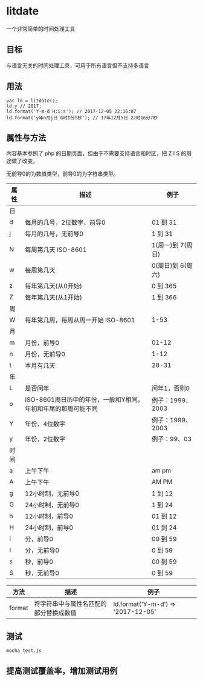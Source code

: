 # litdate
一个非常简单的时间处理工具

## 目标
与语言无关的时间处理工具，可用于所有语言但不支持多语言

## 用法

```
var ld = litdate();
ld.y // 2017;
ld.format('Y-m-d H:i:s'); // 2017-12-05 22:16:07
ld.format('y年n月j日 G时I分S秒'); // 17年12月5日 22时16分7秒
```

## 属性与方法

内容基本参照了 php 的日期页面，但由于不需要支持语言和时区，把 Z I S 的用途做了改变。

无前导0的为数值类型，前导0的为字符串类型。

| 属性 | 描述 | 例子 |
|----|----|----|
| 日 | | |
| d | 每月的几号，2位数字，前导0 | 01 到 31 |
| j | 每月的几号，无前导0 | 1 到 31 |
| N | 每周第几天 ISO-8601 | 1(周一)到 7(周日) |
| w | 每周第几天 | 0(周日)到 6(周六) |
| z | 每年第几天(从0开始) | 0 到 365 |
| Z | 每年第几天(从1开始) | 1 到 366 |
| 周 | | |
| W | 每年第几周，每周从周一开始 ISO-8601 | 1-53 |
| 月 | | |
| m | 月份，前导0 | 01-12 |
| n | 月份，无前导0 | 1-12 |
| t | 本月有几天 | 28-31 |
| 年 | | |
| L | 是否闰年 | 闰年1，否则0 |
| o | ISO-8601周日历中的年份，一般和Y相同，年初和年尾的那周可能不同 | 例子：1999、2003
| Y | 年份，4位数字 | 例子：1999、2003
| y | 年份，2位数字 | 例子：99、03
| 时间 | | |
| a | 上午下午 | am pm |
| A | 上午下午 | AM PM |
| g | 12小时制，无前导0 | 1 到 12 |
| G | 24小时制，无前导0 | 1 到 24 |
| h | 12小时制，前导0 | 01 到 12 |
| H | 24小时制，前导0 | 01 到 24 |
| i | 分，前导0 | 00 到 59 |
| I | 分，无前导0 | 0 到 59 |
| s | 秒，前导0 | 00 到 59 |
| S | 秒，无前导0 | 0 到 59 |

| 方法 | 描述 | 例子 |
| ---- | ---- | ---- |
| format | 将字符串中与属性名匹配的部分替换成数值 | ld.format('Y-m-d') => '2017-12-05' |

## 测试

```
mocha test.js
```

## 提高测试覆盖率，增加测试用例
